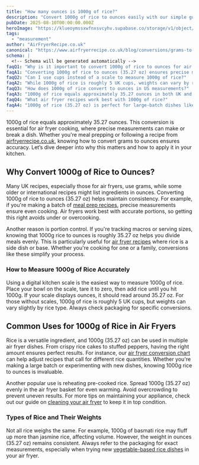 ```yaml
---
title: "How many ounces is 1000g of rice?"
description: "Convert 1000g of rice to ounces easily with our simple guide—perfect for air fryer meal prep and precise cooking."
pubDate: 2025-08-10T00:00:00.000Z
heroImage: "https://klueoymssxwfnxsvcyhv.supabase.co/storage/v1/object/public/Shmucket/how-many-ounces-is-1000g-of-rice.webp"
tags:
  - "measurement"
author: "AirFryerRecipe.co.uk"
canonical: "https://www.airfryerrecipe.co.uk/blog/conversions/grams-to-ounces/how-many-ounces-is-1000g-of-rice"
schema: |
  <!-- Schema will be generated automatically -->
faqQ1: "Why is it important to convert 1000g of rice to ounces for air frying?"
faqA1: "Converting 1000g of rice to ounces (35.27 oz) ensures precise measurements, which are crucial for air fryer cooking. Accurate portions prevent overcrowding and promote even cooking, whether you're reheating or preparing a new dish."
faqQ2: "Can I use cups instead of a scale to measure 1000g of rice?"
faqA2: "While 1000g of rice is roughly 5 UK cups, weights can vary by rice type. A digital scale is more reliable for accuracy, especially for air fryer recipes where consistency matters."
faqQ3: "How does 1000g of rice convert to ounces in US measurements?"
faqA3: "1000g of rice equals approximately 35.27 ounces in both UK and US measurements. The conversion is universal, making it easy to follow international recipes."
faqQ4: "What air fryer recipes work best with 1000g of rice?"
faqA4: "1000g of rice (35.27 oz) is perfect for large-batch dishes like fried rice, stuffed peppers, or rice cakes. Check out <a href=https://www.airfryerrecipe.co.uk/recipes>our recipes</a> for inspiration on using this quantity effectively."
---
```

<p>1000g of rice equals approximately 35.27 ounces. This conversion is essential for air fryer cooking, where precise measurements can make or break a dish. Whether you're meal prepping or following a recipe from <a href=https://www.airfryerrecipe.co.uk>airfryerrecipe.co.uk</a>, knowing how to convert grams to ounces ensures accuracy. Let’s dive deeper into why this matters and how to apply it in your kitchen.</p>  

<h2>Why Convert 1000g of Rice to Ounces?</h2>  
<p>Many UK recipes, especially those for air fryers, use grams, while some older or international recipes might list ingredients in ounces. Converting 1000g of rice to ounces (35.27 oz) helps maintain consistency. For example, if you're making a batch of <a href=https://www.airfryerrecipe.co.uk/recipe-category/meal-prep>meal prep recipes</a>, precise measurements ensure even cooking. Air fryers work best with accurate portions, so getting this right avoids under or overcooking.</p>  

<p>Another reason is portion control. If you're tracking macros or serving sizes, knowing that 1000g rice to ounces is roughly 35.27 oz helps you divide meals evenly. This is particularly useful for <a href=https://www.airfryerrecipe.co.uk/recipes>air fryer recipes</a> where rice is a side dish or base. Whether you're cooking for one or a family, conversions like these simplify your process.</p>  

<h3>How to Measure 1000g of Rice Accurately</h3>  
<p>Using a digital kitchen scale is the easiest way to measure 1000g of rice. Place your bowl on the scale, tare it to zero, then add rice until you hit 1000g. If your scale displays ounces, it should read around 35.27 oz. For those without scales, 1000g of rice is roughly 5 UK cups, but weights can vary slightly by rice type. Always check packaging for specific conversions.</p>  

<h2>Common Uses for 1000g of Rice in Air Fryers</h2>  
<p>Rice is a versatile ingredient, and 1000g (35.27 oz) can be used in multiple air fryer dishes. From crispy rice cakes to stuffed peppers, having the right amount ensures perfect results. For instance, our <a href=https://www.airfryerrecipe.co.uk/air-fryer-conversion-chart>air fryer conversion chart</a> can help adjust recipes that call for different rice quantities. Whether you're making a large batch or experimenting with new dishes, knowing 1000g rice to ounces is invaluable.</p>  

<p>Another popular use is reheating pre-cooked rice. Spread 1000g (35.27 oz) evenly in the air fryer basket for even warming. Avoid overcrowding to prevent uneven results. For more tips on maintaining your appliance, check out our guide on <a href=https://www.airfryerrecipe.co.uk/air-fryer-cleaner>cleaning your air fryer</a> to keep it in top condition.</p>  

<h3>Types of Rice and Their Weights</h3>  
<p>Not all rice weighs the same. For example, 1000g of basmati rice may fluff up more than jasmine rice, affecting volume. However, the weight in ounces (35.27 oz) remains consistent. Always refer to the packaging for exact measurements, especially when trying new <a href=https://www.airfryerrecipe.co.uk/recipe-category/vegetables>vegetable-based rice dishes</a> in your air fryer.</p>
